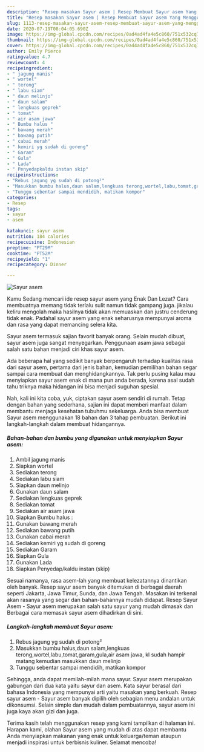 ```yaml
---
description: "Resep masakan Sayur asem | Resep Membuat Sayur asem Yang Menggugah Selera"
title: "Resep masakan Sayur asem | Resep Membuat Sayur asem Yang Menggugah Selera"
slug: 1113-resep-masakan-sayur-asem-resep-membuat-sayur-asem-yang-menggugah-selera
date: 2020-07-19T08:04:05.690Z
image: https://img-global.cpcdn.com/recipes/0ad4ad4fa4e5c860/751x532cq70/sayur-asem-foto-resep-utama.jpg
thumbnail: https://img-global.cpcdn.com/recipes/0ad4ad4fa4e5c860/751x532cq70/sayur-asem-foto-resep-utama.jpg
cover: https://img-global.cpcdn.com/recipes/0ad4ad4fa4e5c860/751x532cq70/sayur-asem-foto-resep-utama.jpg
author: Emily Pierce
ratingvalue: 4.7
reviewcount: 4
recipeingredient:
- " jagung manis"
- " wortel"
- " terong"
- " labu siam"
- " daun melinjo"
- " daun salam"
- " lengkuas geprek"
- " tomat"
- " air asam jawa"
- " Bumbu halus "
- " bawang merah"
- " bawang putih"
- " cabai merah"
- " kemiri yg sudah di goreng"
- " Garam"
- " Gula"
- " Lada"
- " Penyedapkaldu instan skip"
recipeinstructions:
- "Rebus jagung yg sudah di potong²"
- "Masukkan bumbu halus,daun salam,lengkuas terong,wortel,labu,tomat,garam,gula,air asam jawa, kl sudah hampir matang kemudian masukkan daun melinjo"
- "Tunggu sebentar sampai mendidih, matikan kompor"
categories:
- Resep
tags:
- sayur
- asem

katakunci: sayur asem 
nutrition: 184 calories
recipecuisine: Indonesian
preptime: "PT29M"
cooktime: "PT52M"
recipeyield: "1"
recipecategory: Dinner

---
```



![Sayur asem](https://img-global.cpcdn.com/recipes/0ad4ad4fa4e5c860/751x532cq70/sayur-asem-foto-resep-utama.jpg)

Kamu Sedang mencari ide resep sayur asem yang Enak Dan Lezat? Cara membuatnya memang tidak terlalu sulit namun tidak gampang juga. jikalau keliru mengolah maka hasilnya tidak akan memuaskan dan justru cenderung tidak enak. Padahal sayur asem yang enak seharusnya mempunyai aroma dan rasa yang dapat memancing selera kita.

Sayur asem termasuk sajian favorit banyak orang. Selain mudah dibuat, sayur asem juga sangat menyegarkan. Penggunaan asam jawa sebagai salah satu bahan menjadi ciri khas sayur asem.

Ada beberapa hal yang sedikit banyak berpengaruh terhadap kualitas rasa dari sayur asem, pertama dari jenis bahan, kemudian pemilihan bahan segar sampai cara membuat dan menghidangkannya. Tak perlu pusing kalau mau menyiapkan sayur asem enak di mana pun anda berada, karena asal sudah tahu triknya maka hidangan ini bisa menjadi suguhan spesial.


Nah, kali ini kita coba, yuk, ciptakan sayur asem sendiri di rumah. Tetap dengan bahan yang sederhana, sajian ini dapat memberi manfaat dalam membantu menjaga kesehatan tubuhmu sekeluarga. Anda bisa membuat Sayur asem menggunakan 18 bahan dan 3 tahap pembuatan. Berikut ini langkah-langkah dalam membuat hidangannya.

<!--inarticleads1-->

##### Bahan-bahan dan bumbu yang digunakan untuk menyiapkan Sayur asem:

1. Ambil  jagung manis
1. Siapkan  wortel
1. Sediakan  terong
1. Sediakan  labu siam
1. Siapkan  daun melinjo
1. Gunakan  daun salam
1. Sediakan  lengkuas geprek
1. Sediakan  tomat
1. Sediakan  air asam jawa
1. Siapkan  Bumbu halus :
1. Gunakan  bawang merah
1. Sediakan  bawang putih
1. Gunakan  cabai merah
1. Sediakan  kemiri yg sudah di goreng
1. Sediakan  Garam
1. Siapkan  Gula
1. Gunakan  Lada
1. Siapkan  Penyedap/kaldu instan (skip)


Sesuai namanya, rasa asem-lah yang membuat kelezatannya dinantikan oleh banyak. Resep sayur asem banyak ditemukan di berbagai daerah seperti Jakarta, Jawa Timur, Sunda, dan Jawa Tengah. Masakan ini terkenal akan rasanya yang segar dan bahan-bahannya mudah didapat. Resep Sayur Asem - Sayur asem merupakan salah satu sayur yang mudah dimasak dan Berbagai cara memasak sayur asem dihadirkan di sini. 

<!--inarticleads2-->

##### Langkah-langkah membuat Sayur asem:

1. Rebus jagung yg sudah di potong²
1. Masukkan bumbu halus,daun salam,lengkuas terong,wortel,labu,tomat,garam,gula,air asam jawa, kl sudah hampir matang kemudian masukkan daun melinjo
1. Tunggu sebentar sampai mendidih, matikan kompor


Sehingga, anda dapat memilah-milah mana sayur. Sayur asem merupakan gabungan dari dua kata yaitu sayur dan asem. Kata sayur berasal dari bahasa Indonesia yang mempunyai arti yaitu masakan yang berkuah. Resep sayur asem - Sayur asem banyak dipilih oleh sebagian menu andalan untuk dikonsumsi. Selain simple dan mudah dalam pembuatannya, sayur asem ini juga kaya akan gizi dan juga. 

Terima kasih telah menggunakan resep yang kami tampilkan di halaman ini. Harapan kami, olahan Sayur asem yang mudah di atas dapat membantu Anda menyiapkan makanan yang enak untuk keluarga/teman ataupun menjadi inspirasi untuk berbisnis kuliner. Selamat mencoba!
